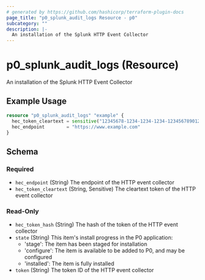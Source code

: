 ```yaml
---
# generated by https://github.com/hashicorp/terraform-plugin-docs
page_title: "p0_splunk_audit_logs Resource - p0"
subcategory: ""
description: |-
  An installation of the Splunk HTTP Event Collector
---
```


# p0_splunk_audit_logs (Resource)

An installation of the Splunk HTTP Event Collector

## Example Usage

```terraform
resource "p0_splunk_audit_logs" "example" {
  hec_token_cleartext = sensitive("12345678-1234-1234-1234-123456789012")
  hec_endpoint        = "https://www.example.com"
}
```

<!-- schema generated by tfplugindocs -->
## Schema

### Required

- `hec_endpoint` (String) The endpoint of the HTTP event collector
- `hec_token_cleartext` (String, Sensitive) The cleartext token of the HTTP event collector

### Read-Only

- `hec_token_hash` (String) The hash of the token of the HTTP event collector
- `state` (String) This item's install progress in the P0 application:
	- 'stage': The item has been staged for installation
	- 'configure': The item is available to be added to P0, and may be configured
	- 'installed': The item is fully installed
- `token` (String) The token ID of the HTTP event collector
